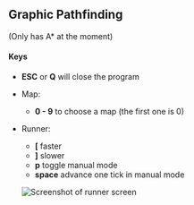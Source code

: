 ## Graphic Pathfinding

(Only has A* at the moment)

#### Keys

* **ESC** or **Q** will close the program
* Map:
  * **0 - 9** to choose a map (the first one is 0)
* Runner:
  * **[** faster
  * **]** slower
  * **p** toggle manual mode
  * **space** advance one tick in manual mode 
  
  
  
  ![Screenshot of runner screen](https://raw.githubusercontent.com/raybritton/graphical-pathfinding/master/screenshot.png)
